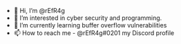 - 👋 Hi, I’m @rEfR4g
- 👀 I’m interested in cyber security and programming.
- 🌱 I’m currently learning buffer overflow vulnerabilities
- 📫 How to reach me - @rEfR4g#0201 my Discord profile
